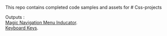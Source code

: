 This repo contains completed code samples and assets for # Css-projects

Outputs :<br>
<a href='https://slimani-abdellah.github.io/Css-projects/Magic-Navigation-Menu-Indicator/index.html' target="_blank">Magic Navigation Menu Inducator</a>.<br>
<a href='https://slimani-abdellah.github.io/Css-projects/Keyboard-keys/index.html' target="_blank">Keyboard Keys</a>.<br>
